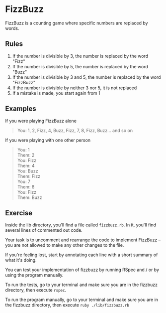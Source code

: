 # FizzBuzz

FizzBuzz is a counting game where specific numbers are replaced by words.

## Rules

1. If the number is divisible by 3, the number is replaced by the word "Fizz"
2. If the number is divisible by 5, the number is replaced by the word "Buzz"
3. If the number is divisible by 3 and 5, the number is replaced by the word "FizzBuzz"
4. If the number is divisible by neither 3 nor 5, it is not replaced
5. If a mistake is made, you start again from 1

## Examples

If you were playing FizzBuzz alone

>You: 1, 2, Fizz, 4, Buzz, Fizz, 7, 8, Fizz, Buzz... and so on

If you were playing with one other person

>You: 1<br>
>Them: 2<br>
>You: Fizz<br>
>Them: 4<br>
>You: Buzz<br>
>Them: Fizz<br>
>You: 7<br>
>Them: 8<br>
>You: Fizz<br>
>Them: Buzz<br>

## Exercise

Inside the lib directory, you'll find a file called `fizzbuzz.rb`.  In it, you'll find several lines of commented out code.

Your task is to uncomment and rearrange the code to implement FizzBuzz – you are not allowed to make any other changes to the file.

If you're feeling lost, start by annotating each line with a short summary of what it's doing.

You can test your implementation of fizzbuzz by running RSpec and / or by using the program manually.

To run the tests, go to your terminal and make sure you are in the fizzbuzz directory, then execute `rspec`.

To run the program manually, go to your terminal and make sure you are in the fizzbuzz directory, then execute `ruby ./lib/fizzbuzz.rb`
